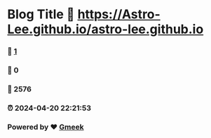 # Blog Title :link: https://Astro-Lee.github.io/astro-lee.github.io 
### :page_facing_up: [1](https://Astro-Lee.github.io/astro-lee.github.io/tag.html) 
### :speech_balloon: 0 
### :hibiscus: 2576 
### :alarm_clock: 2024-04-20 22:21:53 
### Powered by :heart: [Gmeek](https://github.com/Meekdai/Gmeek)
